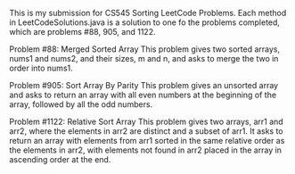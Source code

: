 This is my submission for CS545 Sorting LeetCode Problems. 
Each method in LeetCodeSolutions.java is a solution to one fo the problems completed, which are problems #88, 905, and 1122.

Problem #88: Merged Sorted Array
This problem gives two sorted arrays, nums1 and nums2, and their sizes, m and n, and asks to merge the two in order into nums1.

Problem #905: Sort Array By Parity
This problem gives an unsorted array and asks to return an array with all even numbers at the beginning of the array, followed by all the odd numbers.

Problem #1122: Relative Sort Array
This problem gives two arrays, arr1 and arr2, where the elements in arr2 are distinct and a subset of arr1. 
It asks to return an array with elements from arr1 sorted in the same relative order as the elements in arr2,
with elements not found in arr2 placed in the array in ascending order at the end.

